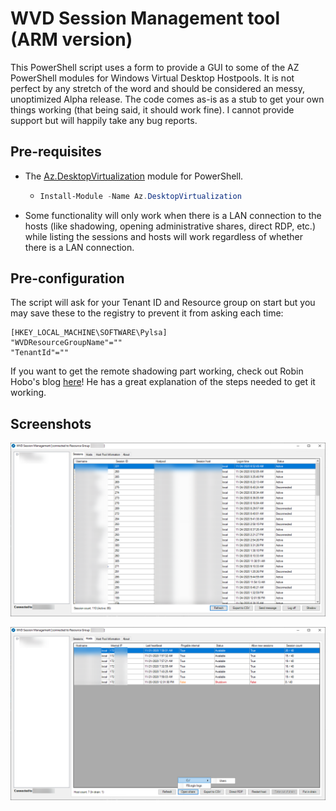 # WVD Session Management tool (ARM version)

This PowerShell script uses a form to provide a GUI to some of the AZ PowerShell modules for Windows Virtual Desktop Hostpools. It is not perfect by any stretch of the word and should be considered an messy, unoptimized Alpha release. The code comes as-is as a stub to get your own things working (that being said, it should work fine). I cannot provide support but will happily take any bug reports.

## Pre-requisites

- The [Az.DesktopVirtualization](https://docs.microsoft.com/en-us/powershell/module/az.desktopvirtualization/?view=azps-5.1.0) module for PowerShell.

  - ```powershell
    Install-Module -Name Az.DesktopVirtualization
    ```

- Some functionality will only work when there is a LAN connection to the hosts (like shadowing, opening administrative shares, direct RDP, etc.) while listing the sessions and hosts will work regardless of whether there is a LAN connection.

## Pre-configuration

The script will ask for your Tenant ID and Resource group on start but you may save these to the registry to prevent it from asking each time:

```
[HKEY_LOCAL_MACHINE\SOFTWARE\Pylsa]
"WVDResourceGroupName"=""
"TenantId"=""
```

If you want to get the remote shadowing part working, check out Robin Hobo's blog [here](https://www.robinhobo.com/how-to-shadow-an-active-user-session-in-windows-virtual-desktop-via-remote-desktop-connection-mstc/)! He has a great explanation of the steps needed to get it working.

## Screenshots

![Session overview](https://raw.githubusercontent.com/PylsaPylsa/Powershell/master/WVD/WVD%20Session%20Management%20ARM-based/Screenshots%20Sessions.png)

![Hosts overview](https://raw.githubusercontent.com/PylsaPylsa/Powershell/master/WVD/WVD%20Session%20Management%20ARM-based/Screenshot%20Hosts.png)